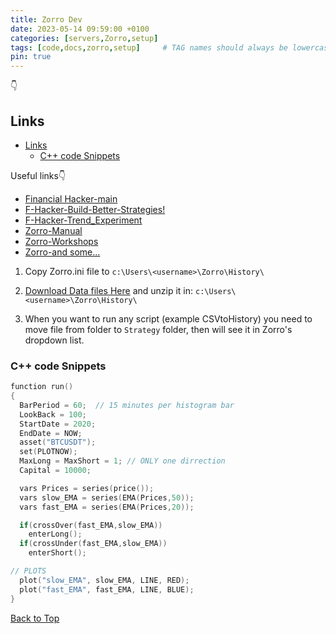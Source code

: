 ```yaml
---
title: Zorro Dev
date: 2023-05-14 09:59:00 +0100
categories: [servers,Zorro,setup]
tags: [code,docs,zorro,setup]     # TAG names should always be lowercase
pin: true
---
```

👇

## Links
 
- [Links](#links)
  - [C++ code Snippets](#c-code-snippets)

Useful links👇

- [Financial Hacker-main](https://financial-hacker.com/)
- [F-Hacker-Build-Better-Strategies!](https://financial-hacker.com/build-better-strategies/)
- [F-Hacker-Trend_Experiment](https://financial-hacker.com/trend-delusion-or-reality/)
- [Zorro-Manual](https://zorro-project.com/manual/)
- [Zorro-Workshops](https://zorro-project.com/manual/en/tutorial_var.htm)
- [Zorro-and some...](https://zorro-project.com/manual/en/tutorial_var.htm)

1. Copy Zorro.ini file to `c:\Users\<username>\Zorro\History\`

2. [Download Data files Here](https://drive.google.com/drive/folders/18pgkha-lJdYKEz5vwGyM9AoOzfD6pXoG?usp=share_link) and unzip it in: `c:\Users\<username>\Zorro\History\`

3. When you want to run any script (example CSVtoHistory) you need to move file from folder to `Strategy` folder, then will see it in Zorro's dropdown list.

### C++ code Snippets

```cpp
function run()
{
  BarPeriod = 60;  // 15 minutes per histogram bar
  LookBack = 100;
  StartDate = 2020;
  EndDate = NOW;
  asset("BTCUSDT");
  set(PLOTNOW);
  MaxLong = MaxShort = 1; // ONLY one dirrection
  Capital = 10000;

  vars Prices = series(price());
  vars slow_EMA = series(EMA(Prices,50));
  vars fast_EMA = series(EMA(Prices,20));

  if(crossOver(fast_EMA,slow_EMA))
    enterLong();
  if(crossUnder(fast_EMA,slow_EMA))
    enterShort();

// PLOTS
  plot("slow_EMA", slow_EMA, LINE, RED);
  plot("fast_EMA", fast_EMA, LINE, BLUE);
} 
```

[Back to Top](#links)
